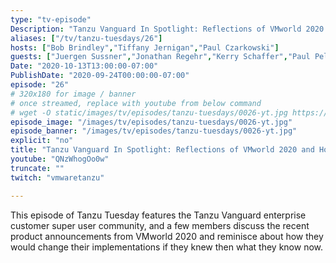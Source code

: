 ```yaml
---
type: "tv-episode"
Description: "Tanzu Vanguard In Spotlight: Reflections of VMworld 2020 and How We Would Change Our Implementations Differently in Retrospect"
aliases: ["/tv/tanzu-tuesdays/26"]
hosts: ["Bob Brindley","Tiffany Jernigan","Paul Czarkowski"]
guests: ["Juergen Sussner","Jonathan Regehr","Kerry Schaffer","Paul Pelafas"]
Date: "2020-10-13T13:00:00-07:00"
PublishDate: "2020-09-24T00:00:00-07:00"
episode: "26"
# 320x180 for image / banner
# once streamed, replace with youtube from below command
# wget -O static/images/tv/episodes/tanzu-tuesdays/0026-yt.jpg https://img.youtube.com/vi/QNzWhogOo0w/mqdefault.jpg
episode_image: "/images/tv/episodes/tanzu-tuesdays/0026-yt.jpg"
episode_banner: "/images/tv/episodes/tanzu-tuesdays/0026-yt.jpg"
explicit: "no"
title: "Tanzu Vanguard In Spotlight: Reflections of VMworld 2020 and How We Would Change Our Implementations Differently in Retrospect"
youtube: "QNzWhogOo0w"
truncate: ""
twitch: "vmwaretanzu"

---
```


This episode of Tanzu Tuesday features the Tanzu Vanguard enterprise customer super user community, and a few members discuss the recent product announcements from VMworld 2020 and reminisce about how they would change their implementations if they knew then what they know now.
